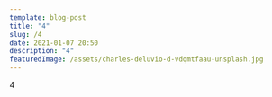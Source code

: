 ```yaml
---
template: blog-post
title: "4"
slug: /4
date: 2021-01-07 20:50
description: "4"
featuredImage: /assets/charles-deluvio-d-vdqmtfaau-unsplash.jpg
---
```

4